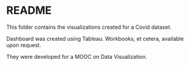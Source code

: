 README
======

This folder contains the visualizations created for a Covid dataset. 

Dashboard was created using Tableau. Workbooks, et cetera, available upon request.

They were developed for a MOOC on Data Visualization.
#
